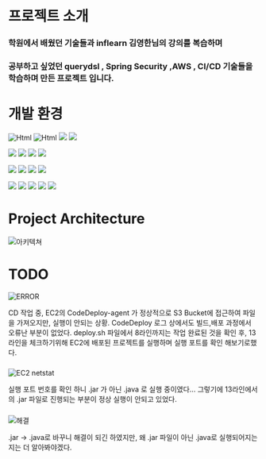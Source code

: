 # 프로젝트 소개
### 학원에서 배웠던 기술들과 inflearn 김영한님의 강의를 복습하며 
### 공부하고 싶었던 querydsl , Spring Security ,AWS , CI/CD 기술들을 학습하며 만든 프로젝트 입니다.

# 개발 환경

<img alt="Html" src ="https://img.shields.io/badge/springboot-6DB33F.svg?&style=for-the-badge&logo=springboot&logoColor=white"/> <img alt="Html" src ="https://img.shields.io/badge/springsecurity-6DB33F.svg?&style=for-the-badge&logo=springsecurity&logoColor=white"/>
<img src="https://img.shields.io/badge/Spring Data JPA-6DB33F?style=for-the-badge&logo=amazondocumentdb&logoColor=white"> <img src="https://img.shields.io/badge/querydsl-007396?style=for-the-badge"> 

<img src="https://img.shields.io/badge/gradle 8.3-02303A?style=for-the-badge&logo=gradle&logoColor=white"> <img src="https://img.shields.io/badge/java-007396?style=for-the-badge&logo=java&logoColor=white">
<img src="https://img.shields.io/badge/mysql-4479A1?style=for-the-badge&logo=mysql&logoColor=white"> <img src="https://img.shields.io/badge/thymeleaf-005F0F?style=for-the-badge&logo=thymeleaf&logoColor=white">

 <img src="https://img.shields.io/badge/git-F05032?style=for-the-badge&logo=git&logoColor=white"> <img src="https://img.shields.io/badge/github-181717?style=for-the-badge&logo=github&logoColor=white"> <img src="https://img.shields.io/badge/githubactions-2088FF?style=for-the-badge&logo=githubactions&logoColor=white">
 <img src="https://img.shields.io/badge/ubuntu-E95420?style=for-the-badge&logo=ubuntu&logoColor=white">

 <img src="https://img.shields.io/badge/aws-232F3E?style=for-the-badge&logo=amazonaws&logoColor=white"> <img src="https://img.shields.io/badge/amazons3-569A31?style=for-the-badge&logo=amazons3&logoColor=white"> <img src="https://img.shields.io/badge/codedeploy-amazons3?style=for-the-badge&logo=amazonec2&logoColor=white">
 <img src="https://img.shields.io/badge/amazonrds-527FFF?style=for-the-badge&logo=amazonrds&logoColor=white"> <img src="https://img.shields.io/badge/amazonec2-FF9900?style=for-the-badge&logo=amazonec2&logoColor=white"> 



# Project Architecture

![아키텍쳐](https://github.com/lsh96900410/practice/assets/133841235/d4446320-6912-4d56-8379-504bec146da9)

# TODO
![ERROR](https://github.com/lsh96900410/practice/assets/133841235/fd796ece-6061-460f-b61a-ef3b0e183e4f)

CD 작업 중, EC2의 CodeDeploy-agent 가 정상적으로 S3 Bucket에 접근하여 파일을 가져오지만, 실행이 안되는 상황.
CodeDeploy 로그 상에서도 빌드,배포 과정에서 오류난 부분이 없었다.
deploy.sh 파일에서 8라인까지는 작업 완료된 것을 확인 후, 13 라인을 체크하기위해 EC2에 배포된 프로젝트를 실행하며 실행 포트를 확인 해보기로했다.

###
![EC2 netstat](https://github.com/lsh96900410/practice/assets/133841235/3897c163-b998-4d24-b384-2dc62273e32f)

실행 포트 번호를 확인 하니 .jar 가 아닌 .java 로 실행 중이였다...
그렇기에 13라인에서의 .jar 파일로 진행되는 부분이 정상 실행이 안되고 있었다.

###
![해결](https://github.com/lsh96900410/practice/assets/133841235/f454e043-03cf-40dd-b8b1-47b120b9ce5e)

.jar -> .java로 바꾸니 해결이 되긴 하였지만, 왜 .jar 파일이 아닌 .java로 실행되어지는지는 더 알아봐야겠다.


